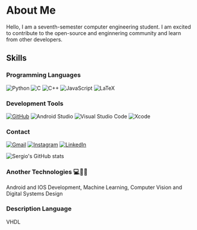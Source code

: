 # About Me 

Hello, I am a seventh-semester computer engineering student. I am excited to contribute to the open-source and enginnering community and learn from other developers.

## Skills 
### Programming Languages

![Python](https://img.shields.io/badge/Python-3776AB?style=for-the-badge&logo=python&logoColor=white) 
![C](https://img.shields.io/badge/c-%2300599C.svg?style=for-the-badge&logo=c&logoColor=white) 
![C++](https://img.shields.io/badge/C%2B%2B-00599C?style=for-the-badge&logo=c%2B%2B&logoColor=white) 
![JavaScript](https://img.shields.io/badge/JavaScript-323330?style=for-the-badge&logo=javascript&logoColor=F7DF1E) 
![LaTeX](https://img.shields.io/badge/latex-%23008080.svg?style=for-the-badge&logo=latex&logoColor=white)

### Development Tools

[![GitHub](https://img.shields.io/badge/github-%23121011.svg?style=for-the-badge&logo=github&logoColor=white)](https://github.com/sergio-venturi) 
![Android Studio](https://img.shields.io/badge/Android%20Studio-3DDC84.svg?style=for-the-badge&logo=android-studio&logoColor=white) 
![Visual Studio Code](https://img.shields.io/badge/Visual%20Studio%20Code-0078d7.svg?style=for-the-badge&logo=visual-studio-code&logoColor=white) 
![Xcode](https://img.shields.io/badge/Xcode-007ACC?style=for-the-badge&logo=Xcode&logoColor=white)

### Contact

[![Gmail](https://img.shields.io/badge/Gmail-D14836?style=for-the-badge&logo=gmail&logoColor=white)](mailto:sergio.venturi.pereira@gmail.com) 
[![Instagram](https://img.shields.io/badge/Instagram-%23E4405F.svg?style=for-the-badge&logo=Instagram&logoColor=white)](https://instagram.com/sergio_venturii?igshid=ZDdkNTZiNTM=)
[![LinkedIn](https://img.shields.io/badge/linkedin-%230077B5.svg?style=for-the-badge&logo=linkedin&logoColor=white)](https://www.linkedin.com/in/s%C3%A9rgio-venturi-pereira-8523221a6)

![Sergio's GitHub stats](https://github-readme-stats.vercel.app/api?username=sergio-venturi&show_icons=true&theme=transparent)


### Another Technologies 💻🔨🚀

Android and IOS Development, Machine Learning, Computer Vision and Digital Systems Design

### Description Language

VHDL
